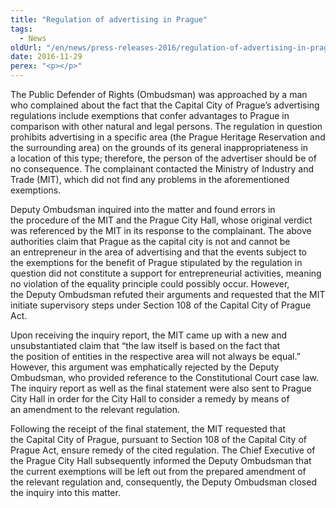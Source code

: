 ```yaml
---
title: "Regulation of advertising in Prague"
tags:
  - News
oldUrl: "/en/news/press-releases-2016/regulation-of-advertising-in-prague/"
date: 2016-11-29
perex: "<p></p>"
---
```


<!-- imported from the old website -->

<p>The Public Defender of Rights (Ombudsman) was approached by a man who complained about the fact that the Capital City of Prague’s advertising regulations include exemptions that confer advantages to Prague in comparison with other natural and legal persons. The regulation in question prohibits advertising in a specific area (the Prague Heritage Reservation and the surrounding area) on the grounds of its general inappropriateness in a location of this type; therefore, the person of the advertiser should be of no consequence. The complainant contacted the Ministry of Industry and Trade (MIT), which did not find any problems in the aforementioned exemptions. </p> <p>Deputy Ombudsman inquired into the matter and found errors in the procedure of the MIT and the Prague City Hall, whose original verdict was referenced by the MIT in its response to the complainant. The above authorities claim that Prague as the capital city is not and cannot be an entrepreneur in the area of advertising and that the events subject to the exemptions for the benefit of Prague stipulated by the regulation in question did not constitute a support for entrepreneurial activities, meaning no violation of the equality principle could possibly occur. However, the Deputy Ombudsman refuted their arguments and requested that the MIT initiate supervisory steps under Section 108 of the Capital City of Prague Act.     </p> <p>Upon receiving the inquiry report, the MIT came up with a new and unsubstantiated claim that “the law itself is based on the fact that the position of entities in the respective area will not always be equal.” However, this argument was emphatically rejected by the Deputy Ombudsman, who provided reference to the Constitutional Court case law. The inquiry report as well as the final statement were also sent to Prague City Hall in order for the City Hall to consider a remedy by means of an amendment to the relevant regulation.  </p><p> Following the receipt of the final statement, the MIT requested that the Capital City of Prague, pursuant to Section 108 of the Capital City of Prague Act, ensure remedy of the cited regulation. The Chief Executive of the Prague City Hall subsequently informed the Deputy Ombudsman that the current exemptions will be left out from the prepared amendment of the relevant regulation and, consequently, the Deputy Ombudsman closed the inquiry into this matter.</p>
